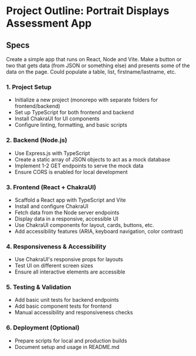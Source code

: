 # Project Outline: Portrait Displays Assessment App

## Specs

Create a simple app that runs on React, Node and Vite. Make a button or two that gets data (from JSON or something else) and presents some of the data on the page. Could populate a table, list, firstname/lastname, etc.

### 1. Project Setup
- Initialize a new project (monorepo with separate folders for frontend/backend)
- Set up TypeScript for both frontend and backend
- Install ChakraUI for UI components
- Configure linting, formatting, and basic scripts

### 2. Backend (Node.js)
- Use Express.js with TypeScript
- Create a static array of JSON objects to act as a mock database
- Implement 1-2 GET endpoints to serve the mock data
- Ensure CORS is enabled for local development

### 3. Frontend (React + ChakraUI)
- Scaffold a React app with TypeScript and Vite
- Install and configure ChakraUI
- Fetch data from the Node server endpoints
- Display data in a responsive, accessible UI
- Use ChakraUI components for layout, cards, buttons, etc.
- Add accessibility features (ARIA, keyboard navigation, color contrast)

### 4. Responsiveness & Accessibility
- Use ChakraUI's responsive props for layouts
- Test UI on different screen sizes
- Ensure all interactive elements are accessible

### 5. Testing & Validation
- Add basic unit tests for backend endpoints
- Add basic component tests for frontend
- Manual accessibility and responsiveness checks

### 6. Deployment (Optional)
- Prepare scripts for local and production builds
- Document setup and usage in README.md

